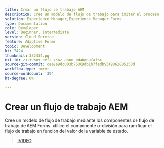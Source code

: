 ```yaml
---
title: Crear un flujo de trabajo AEM
description: Cree un modelo de flujo de trabajo para imitar el proceso empresarial.
solution: Experience Manager,Experience Manager Forms
type: Documentation
role: Developer
level: Beginner, Intermediate
version: Cloud Service
feature: Adaptive Forms
topic: Development
kt: 7424
thumbnail: 332434.pg
exl-id: 21139665-eef2-4582-a360-bd4b8dafaf6c
source-git-commit: cea9a9dc003b76369db1b7fedb9549062885258d
workflow-type: tm+mt
source-wordcount: '39'
ht-degree: 0%

---
```


# Crear un flujo de trabajo AEM

Cree un modelo de flujo de trabajo mediante los componentes de flujo de trabajo de AEM Forms. utilice el componente o-división para ramificar el flujo de trabajo en función del valor de la variable de estado.

>[!VIDEO](https://video.tv.adobe.com/v/332434?quality=12&learn=on)
